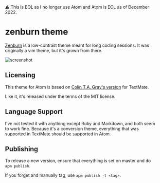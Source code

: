 :warning: This is EOL as I no longer use Atom and Atom is EOL as of December 2022.

# zenburn theme

[Zenburn](http://slinky.imukuppi.org/zenburnpage/) is a low-contrast theme meant
for long coding sessions. It was originally a vim theme, but it's grown from 
there.

![screenshot](http://i.imgur.com/F9fHfwh.jpg)

## Licensing

This theme for Atom is based on 
[Colin T.A. Gray's version](https://github.com/colinta/zenburn) for TextMate.

Like it, it's released under the terms of the MIT license.

## Language Support

I've not tested it with anything except Ruby and Markdown, and both seem to
work fine. Because it's a conversion theme, everything that was supported in
TextMate should be supported in Atom.

## Publishing

To release a new version, ensure that everything is set on master and do `apm publish`.

If you forget and manually tag, use `apm publish -t <tag>`.
